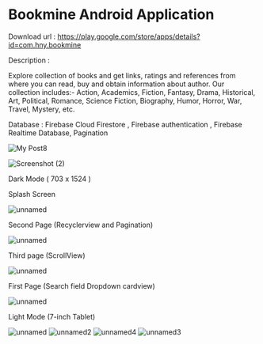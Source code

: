 # Bookmine Android Application

Download url : https://play.google.com/store/apps/details?id=com.hny.bookmine

Description : 

Explore collection of books and get links, ratings and references from where you can read, buy and obtain information about author.
Our collection includes:- Action, Academics, Fiction, Fantasy, Drama, Historical, Art, Political, Romance, Science Fiction, Biography, Humor, Horror, War, Travel, Mystery, etc.

Database : Firebase Cloud Firestore , Firebase authentication , Firebase Realtime Database, Pagination 


![My Post8](https://user-images.githubusercontent.com/46632001/120571819-885de680-c438-11eb-8755-f85d53485202.jpg)

![Screenshot (2)](https://user-images.githubusercontent.com/46632001/123105112-26036f00-d455-11eb-8cd1-d773a5abcb5e.png)



Dark Mode ( 703 x 1524 )

Splash Screen 

![unnamed](https://user-images.githubusercontent.com/46632001/120359876-cae2ce80-c325-11eb-822d-bf0a743fc678.png)

Second Page (Recyclerview and Pagination)

![unnamed](https://user-images.githubusercontent.com/46632001/120359932-d9c98100-c325-11eb-9dd4-345ad00c90bd.png)

Third page (ScrollView)

![unnamed](https://user-images.githubusercontent.com/46632001/120360004-ec43ba80-c325-11eb-951a-4e81412386d2.png)

First Page (Search field Dropdown cardview)

![unnamed](https://user-images.githubusercontent.com/46632001/120360092-01204e00-c326-11eb-9bf6-fb0775dd4213.png)

Light Mode (7-inch Tablet)

![unnamed](https://user-images.githubusercontent.com/46632001/120360282-3462dd00-c326-11eb-8805-cfa6290e65e6.png) ![unnamed2](https://user-images.githubusercontent.com/46632001/120360286-34fb7380-c326-11eb-9381-0bcb69064806.png)
![unnamed4](https://user-images.githubusercontent.com/46632001/120360277-3331b000-c326-11eb-9ce3-146b6dc14ae4.png) ![unnamed3](https://user-images.githubusercontent.com/46632001/120360290-35940a00-c326-11eb-8c29-5d13939399f0.png)








